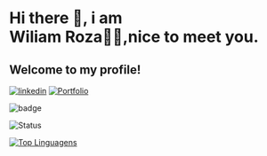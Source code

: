 <h1>Hi there 👋, i am <br>
Wiliam Roza👨‍💻,nice to meet you.</h1>
<h2>Welcome to my profile!</h2>

[![linkedin](https://img.shields.io/badge/LinkedIn-0077B5?style=for-the-badge&logo=linkedin&logoColor=white)](https://linkedin.com/in/devfrontwill) [![Portfolio](https://img.shields.io/badge/Portfolio-%23000000.svg?style=for-the-badge&logo=firefox&logoColor=#FF7139)](https://devfrontwill-porfolio.vercel.app/)

![badge](https://img.shields.io/github/followers/devfrontwill?style=social)

![Status](https://github-readme-stats.vercel.app/api?username=devfrontwill&theme=highcontrast&show_icons=true)

[![Top Linguagens](https://github-readme-stats.vercel.app/api/top-langs/?username=devfrontwill&layout=compact)](https://github.com/anuraghazra/github-readme-stats)


<!--
**devfrontwill/devfrontwill** is a ✨ _special_ ✨ repository because its `README.md` (this file) appears on your GitHub profile.

Here are some ideas to get you started:

- 🔭 I’m currently working on ...
- 🌱 I’m currently learning ...
- 👯 I’m looking to collaborate on ...
- 🤔 I’m looking for help with ...
- 💬 Ask me about ...
- 📫 How to reach me: ...
- 😄 Pronouns: ...
- ⚡ Fun fact: ...
-->
